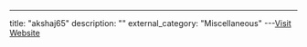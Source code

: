 ---
title: "akshaj65"
description: ""
external_category: "Miscellaneous"
---[Visit Website](https://github.com/akshaj65)


